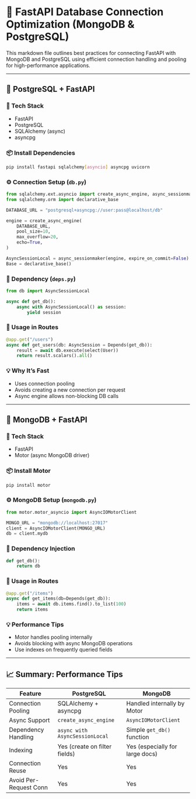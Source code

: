 # 📘 FastAPI Database Connection Optimization (MongoDB & PostgreSQL)

This markdown file outlines best practices for connecting FastAPI with MongoDB and PostgreSQL using efficient connection handling and pooling for high-performance applications.

---

## 🔗 PostgreSQL + FastAPI

### 🧱 Tech Stack

* FastAPI
* PostgreSQL
* SQLAlchemy (async)
* asyncpg

### 📦 Install Dependencies

```bash
pip install fastapi sqlalchemy[asyncio] asyncpg uvicorn
```

### ⚙️ Connection Setup (`db.py`)

```python
from sqlalchemy.ext.asyncio import create_async_engine, async_sessionmaker
from sqlalchemy.orm import declarative_base

DATABASE_URL = "postgresql+asyncpg://user:pass@localhost/db"

engine = create_async_engine(
    DATABASE_URL,
    pool_size=10,
    max_overflow=20,
    echo=True,
)

AsyncSessionLocal = async_sessionmaker(engine, expire_on_commit=False)
Base = declarative_base()
```

### 🔁 Dependency (`deps.py`)

```python
from db import AsyncSessionLocal

async def get_db():
    async with AsyncSessionLocal() as session:
        yield session
```

### 🚀 Usage in Routes

```python
@app.get("/users")
async def get_users(db: AsyncSession = Depends(get_db)):
    result = await db.execute(select(User))
    return result.scalars().all()
```

### 💡 Why It’s Fast

* Uses connection pooling
* Avoids creating a new connection per request
* Async engine allows non-blocking DB calls

---

## 🍃 MongoDB + FastAPI

### 🧱 Tech Stack

* FastAPI
* Motor (async MongoDB driver)

### 📦 Install Motor

```bash
pip install motor
```

### ⚙️ MongoDB Setup (`mongodb.py`)

```python
from motor.motor_asyncio import AsyncIOMotorClient

MONGO_URL = "mongodb://localhost:27017"
client = AsyncIOMotorClient(MONGO_URL)
db = client.mydb
```

### 🔁 Dependency Injection

```python
def get_db():
    return db
```

### 🚀 Usage in Routes

```python
@app.get("/items")
async def get_items(db=Depends(get_db)):
    items = await db.items.find().to_list(100)
    return items
```

### 💡 Performance Tips

* Motor handles pooling internally
* Avoids blocking with async MongoDB operations
* Use indexes on frequently queried fields

---

## 📈 Summary: Performance Tips

| Feature                | PostgreSQL                     | MongoDB                         |
| ---------------------- | ------------------------------ | ------------------------------- |
| Connection Pooling     | SQLAlchemy + asyncpg           | Handled internally by Motor     |
| Async Support          | `create_async_engine`          | `AsyncIOMotorClient`            |
| Dependency Handling    | `async with AsyncSessionLocal` | Simple `get_db()` function      |
| Indexing               | Yes (create on filter fields)  | Yes (especially for large docs) |
| Connection Reuse       | Yes                            | Yes                             |
| Avoid Per-Request Conn | Yes                            | Yes                             |

